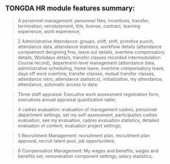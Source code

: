 ## TONGDA HR module features summary: ##

> A personnel management: personnel files, incentives, transfer, termination, reinstatement, title, license, contract, learning experience, work experience;

> 2 Administrative Attendance: groups, shift, shift, primitive punch, attendance data, attendance statistics, workflow details (attendance complement dengming fine, leave out details, overtime compensatory details, Workdays details, transfer classes recorded intermodulation Course record), department-level management (attendance data, administrative scheduling, home leave, overtime compensatory leave, days off work overtime, transfer classes, mutual transfer classes, attendance retro, attendance statistics), initialization, my attendance, attendance, automatic access to data;

> Three staff appraisal: Executive work assessment registration form, executives annual appraisal quantization table;

> 4 cadres evaluation: evaluation of management cadres, personnel department settings, set my self-assessment, participation cadres evaluation, see my evaluation, cadres evaluation statistics, detailed evaluation of content, evaluation project settings;

> 5 Recruitment Management: recruitment plan, recruitment plan approval, recruit talent pool, job opportunities;

> 6 Compensation Management: My wages and benefits, wages and benefits set, remuneration component settings, salary statistics;